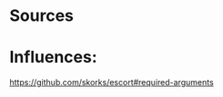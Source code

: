 
# Sources
# Influences:
[](https://github.com/chef/chef/blob/master/lib/chef/mixin/shell_out.rb)
[](https://github.com/chef/mixlib-cli)
[](https://github.com/chef/mixlib-log)
[](https://github.com/chef/mixlib-shellout)
[](https://github.com/piotrmurach/tty)

https://github.com/skorks/escort#required-arguments
